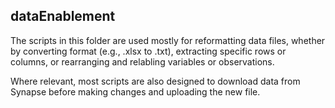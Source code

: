 ## dataEnablement

The scripts in this folder are used mostly for reformatting data files, whether by converting format (e.g., .xlsx to .txt), extracting specific rows or columns, or rearranging and relabling variables or observations.

Where relevant, most scripts are also designed to download data from Synapse before making changes and uploading the new file.